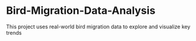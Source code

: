 # Bird-Migration-Data-Analysis
This project uses real-world bird migration data to explore and visualize key trends
